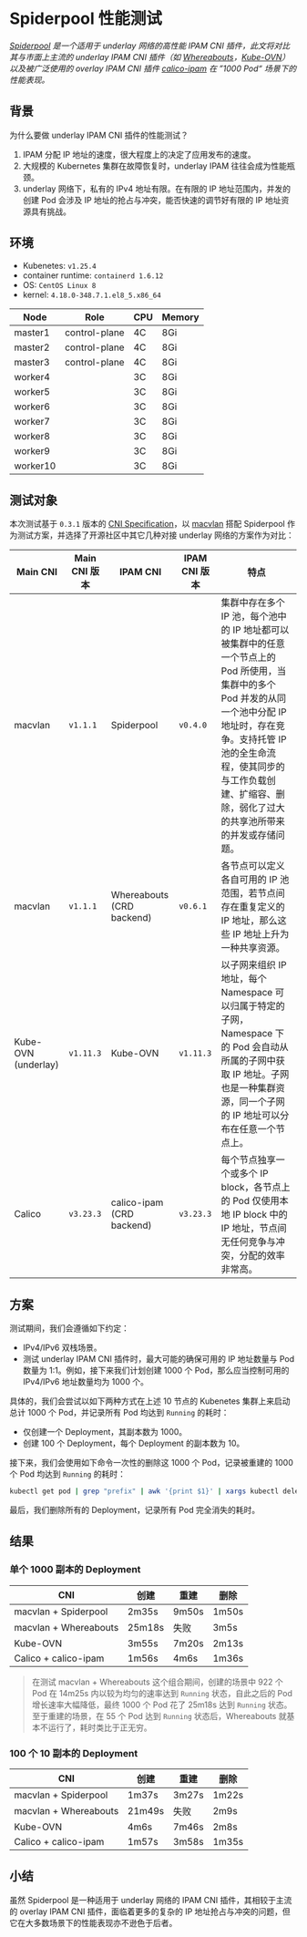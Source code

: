 # Spiderpool 性能测试

*[Spiderpool](https://github.com/spidernet-io/spiderpool) 是一个适用于 underlay 网络的高性能 IPAM CNI 插件，此文将对比其与市面上主流的 underlay IPAM CNI 插件（如 [Whereabouts](https://github.com/k8snetworkplumbingwg/whereabouts)，[Kube-OVN](https://github.com/kubeovn/kube-ovn)）以及被广泛使用的 overlay IPAM CNI 插件 [calico-ipam](https://github.com/projectcalico/calico) 在 ”1000 Pod“ 场景下的性能表现。*

## 背景

为什么要做 underlay IPAM CNI 插件的性能测试？

1. IPAM 分配 IP 地址的速度，很大程度上的决定了应用发布的速度。
2. 大规模的 Kubernetes 集群在故障恢复时，underlay IPAM 往往会成为性能瓶颈。
3. underlay 网络下，私有的 IPv4 地址有限。在有限的 IP 地址范围内，并发的创建 Pod 会涉及 IP 地址的抢占与冲突，能否快速的调节好有限的 IP 地址资源具有挑战。

## 环境

- Kubenetes: `v1.25.4`
- container runtime: `containerd 1.6.12`
- OS: `CentOS Linux 8`
- kernel: `4.18.0-348.7.1.el8_5.x86_64`

| Node     | Role          | CPU  | Memory |
| -------- | ------------- | ---- | ------ |
| master1  | control-plane | 4C   | 8Gi    |
| master2  | control-plane | 4C   | 8Gi    |
| master3  | control-plane | 4C   | 8Gi    |
| worker4  |               | 3C   | 8Gi    |
| worker5  |               | 3C   | 8Gi    |
| worker6  |               | 3C   | 8Gi    |
| worker7  |               | 3C   | 8Gi    |
| worker8  |               | 3C   | 8Gi    |
| worker9  |               | 3C   | 8Gi    |
| worker10 |               | 3C   | 8Gi    |

## 测试对象

本次测试基于 `0.3.1` 版本的 [CNI Specification](https://www.cni.dev/docs/spec/)，以 [macvlan](https://www.cni.dev/plugins/current/main/macvlan/) 搭配 Spiderpool 作为测试方案，并选择了开源社区中其它几种对接 underlay 网络的方案作为对比：

| Main CNI            | Main CNI 版本 | IPAM CNI                  | IPAM CNI 版本 | 特点                                                         |
| ------------------- | ------------- | ------------------------- | ------------- | ------------------------------------------------------------ |
| macvlan             | `v1.1.1`      | Spiderpool                | `v0.4.0`      | 集群中存在多个 IP 池，每个池中的 IP 地址都可以被集群中的任意一个节点上的 Pod 所使用，当集群中的多个 Pod 并发的从同一个池中分配 IP 地址时，存在竞争。支持托管 IP 池的全生命流程，使其同步的与工作负载创建、扩缩容、删除，弱化了过大的共享池所带来的并发或存储问题。 |
| macvlan             | `v1.1.1`      | Whereabouts (CRD backend) | `v0.6.1`      | 各节点可以定义各自可用的 IP 池范围，若节点间存在重复定义的 IP 地址，那么这些 IP 地址上升为一种共享资源。 |
| Kube-OVN (underlay) | `v1.11.3`     | Kube-OVN                  | `v1.11.3`     | 以子网来组织 IP 地址，每个 Namespace 可以归属于特定的子网， Namespace 下的 Pod 会自动从所属的子网中获取 IP 地址。子网也是一种集群资源，同一个子网的 IP 地址可以分布在任意一个节点上。 |
| Calico              | `v3.23.3`     | calico-ipam (CRD backend) | `v3.23.3`     | 每个节点独享一个或多个 IP block，各节点上的 Pod 仅使用本地 IP block 中的 IP 地址，节点间无任何竞争与冲突，分配的效率非常高。 |

## 方案

测试期间，我们会遵循如下约定：

- IPv4/IPv6 双栈场景。
- 测试 underlay IPAM CNI 插件时，最大可能的确保可用的 IP 地址数量与 Pod 数量为 1:1。例如，接下来我们计划创建 1000 个 Pod，那么应当控制可用的 IPv4/IPv6 地址数量均为 1000 个。

具体的，我们会尝试以如下两种方式在上述 10 节点的 Kubenetes 集群上来启动总计 1000 个 Pod，并记录所有 Pod 均达到 `Running` 的耗时：

- 仅创建一个 Deployment，其副本数为 1000。
- 创建 100 个 Deployment，每个 Deployment 的副本数为 10。

接下来，我们会使用如下命令一次性的删除这 1000 个 Pod，记录被重建的 1000 个 Pod 均达到 `Running` 的耗时：

```bash
kubectl get pod | grep "prefix" | awk '{print $1}' | xargs kubectl delete pod
```

最后，我们删除所有的 Deployment，记录所有 Pod 完全消失的耗时。

## 结果

### 单个 1000 副本的 Deployment

| CNI                   | 创建   | 重建  | 删除  |
| --------------------- | ------ | ----- | ----- |
| macvlan + Spiderpool  | 2m35s  | 9m50s | 1m50s |
| macvlan + Whereabouts | 25m18s | 失败  | 3m5s  |
| Kube-OVN              | 3m55s  | 7m20s | 2m13s |
| Calico + calico-ipam  | 1m56s  | 4m6s  | 1m36s |

> 在测试 macvlan + Whereabouts 这个组合期间，创建的场景中 922 个 Pod 在 14m25s 内以较为均匀的速率达到 `Running` 状态，自此之后的 Pod 增长速率大幅降低，最终 1000 个 Pod 花了 25m18s 达到 `Running` 状态。至于重建的场景，在 55 个 Pod 达到 `Running` 状态后，Whereabouts 就基本不运行了，耗时类比于正无穷。

### 100 个 10 副本的 Deployment

| CNI                   | 创建   | 重建  | 删除  |
| --------------------- | ------ | ----- | ----- |
| macvlan + Spiderpool  | 1m37s  | 3m27s | 1m22s |
| macvlan + Whereabouts | 21m49s | 失败  | 2m9s  |
| Kube-OVN              | 4m6s   | 7m46s | 2m8s  |
| Calico + calico-ipam  | 1m57s  | 3m58s | 1m35s |

## 小结

虽然 Spiderpool 是一种适用于 underlay 网络的 IPAM CNI 插件，其相较于主流的 overlay IPAM CNI 插件，面临着更多的复杂的 IP 地址抢占与冲突的问题，但它在大多数场景下的性能表现亦不逊色于后者。

